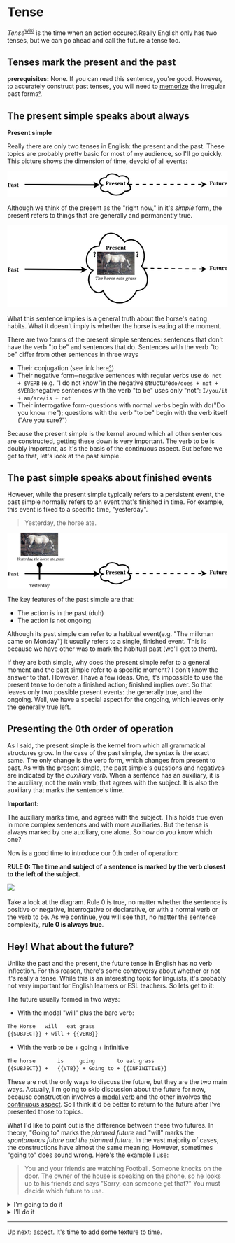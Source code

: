 # Tense


*Tense*<sup>[wiki](https://en.wikipedia.org/wiki/Grammatical_tense)</sup> is 
the time when an action occured.Really English only has two tenses, but we can
go ahead and call the future a tense too.

## Tenses mark the present and the past




**prerequisites:** None. If you can read this sentence, you're good. However,
to accurately construct past tenses, you will need to [memorize](../tools.md#spaced-repition)
the irregular past forms[°](https://grammar.cl/Past/Irregular_Verbs_List.htm).

## The present simple speaks about always


**Present simple**

Really there are only two tenses in English: the present and the past. These
topics are probably pretty basic for most of my audience, so I'll go quickly.
This picture shows the dimension of time, devoid of all events:

![Void](./images/Eventlesstime.png)

Although we think of the present as the "right now," in it's _simple_ form,
the present refers to things that are generally and permanently true.

![The horse eats grass.](./images/thehorseeats.png)

What this sentence implies is a general truth about the horse's eating habits.
What it doesn't imply is whether the horse is eating at the moment.

There are two forms of the present simple sentences: sentences that don't have the verb "to be" and sentences that do.
Sentences with the verb "to be" differ from other sentences in three ways

* Their conjugation (see link here[°](https://www.thoughtco.com/present-and-past-forms-verb-be-1690359))
* Their negative form─negative sentences with regular verbs use `do not + $VERB` (e.g. "I do not know"in the negative structure`do/does + not + $VERB`;negative sentences with the verb "to be" uses only "not":
`I/you/it + am/are/is + not`
* Their interrogative form-questions with normal verbs begin with do("Do you know me");
questions with the verb "to be" begin with the verb itself ("Are you sure?")

Because the present simple is the kernel around which all other sentences 
are constructed, getting these down is very important. The verb to be is doubly
important, as it's the basis of the continuous aspect. But before we get to that,
let's look at the past simple.

## The past simple speaks about finished events

However, while the present simple typically refers to a persistent event, the
past simple normally refers to an event that's finished in time. For example,
this event is fixed to a specific time, "yesterday".

>Yesterday, the horse ate.

![This event is finished](./images/past-simple.png) 

The key features of the past simple are that:

* The action is in the past (duh)
* The action is not ongoing

Although its past simple can refer to a habitual event(e.g. "The milkman came
on Monday") it usually refers to a single, finished event. This is because we
have other was to mark the habitual past (we'll get to them).

If they are both simple, why does the present simple refer to a general moment
and the past simple refer to a specific moment? I don't know the answer to that.
However, I have a few ideas. One, it's impossible to use the present tense
to denote a finished action; finished implies over. So that leaves only two
possible present events: the generally true, and the ongoing. Well, we have 
a special aspect for the ongoing, which leaves only the generally true left.

## Presenting the 0th order of operation


As I said, the present simple is the kernel from which all grammatical structures grow. In
the case of the past simple, the syntax is the exact same. The only change is
the verb form, which changes from present to past. As with the present simple,
the past simple's questions
and negatives are indicated by the _auxiliary verb_. When
a sentence has an auxiliary, it is the auxiliary, not the main verb, that agrees
with the subject. It is also the auxiliary that marks the sentence's time.

**Important:** 

The auxiliary marks time, and agrees with the subject.
This holds true even in more complex sentences and with more auxiliaries. But
the tense is always marked by one auxiliary, one alone. So how do you know which one?

Now is a good time to introduce our 0th order of operation:

**RULE 0: The time and subject of a sentence is marked by the verb closest to the left of the subject.**

![](simpleclocks.png)

Take a look at the diagram. Rule 0 is true, no matter whether the sentence
is positive or negative, interrogative or declarative, or with a normal verb 
or the verb to be. As we continue, you will see that, no matter the sentence complexity,
**rule 0 is always true**.

## Hey! What about the future?

Unlike the past and the present, the future tense in English has no verb inflection.
For this reason, there's some controversy about whether or not it's really a tense.
While this is an interesting topic for linguists, it's probably not very important
for English learners or ESL teachers. So lets get to it:

The future usually formed in two ways:

* With the modal "will" plus the bare verb:

```Markdown
The Horse   will   eat grass
{{SUBJECT}} + will + {{VERB}}

```
* With the verb to be + going + infinitive

```markdown
The horse       is     going       to eat grass
{{SUBJECT}} +   {{VTB}} + Going to + {{INFINITIVE}} 
```

These are not the only ways to discuss the future, but they are the two main ways.
Actually, I'm going to skip discussion about the future for now, because construction involves
a [modal verb](#modals.md) and the other involves the [continuous aspect](#aspect.md).
So I think it'd be better to return to the future after I've presented those
to topics.

What I'd like to point out is the difference between these two futures.
In theory, "Going to" marks the *planned future* and "will" marks the
_spontaneous future and the planned future._
In the vast majority of cases, the constructions have almost the same meaning.
However, sometimes "going to" does sound wrong. Here's the example I use:

>You and your friends are watching Football. Someone knocks on the door. The owner of the house is speaking on the phone, so he looks up to his friends and says "Sorry, can someone get that?"
> You must decide which future to use.

<details>
  <summary>I'm going to do it</summary>

Your friends all think *WTF, when?* That's because it sounds like you're
making a plan for the future.

</details>

<details>
  <summary> I'll do it </summary>

*Hooray!* your friends think. That's because it sounds like you will open the
door in the immediate future. This means they won't have to, and they are lazy.
</details> 

------------------

Up next: [aspect](./aspect.md). It's time to add some texture to time. 
